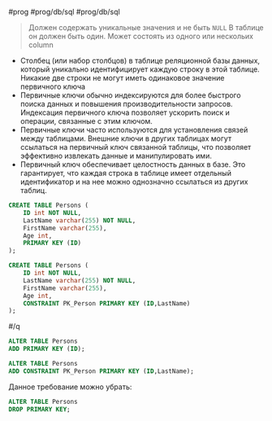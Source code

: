 #prog #prog/db/sql #prog/db/sql

> Должен содержать уникальные значения и не быть `NULL`
> В таблице он должен быть один. Может состоять из одного или нескольих column

- Столбец (или набор столбцов) в таблице реляционной базы данных, который уникально идентифицирует каждую строку в этой таблице. Никакие две строки не могут иметь одинаковое значение первичного ключа
- Первичные ключи обычно индексируются для более быстрого поиска данных и повышения производительности запросов. Индексация первичного ключа позволяет ускорить поиск и операции, связанные с этим ключом.
- Первичные ключи часто используются для установления связей между таблицами. Внешние ключи в других таблицах могут ссылаться на первичный ключ связанной таблицы, что позволяет эффективно извлекать данные и манипулировать ими.
- Первичный ключ обеспечивает целостность данных в базе. Это гарантирует, что каждая строка в таблице имеет отдельный идентификатор и на нее можно однозначно ссылаться из других таблиц.

```sql
CREATE TABLE Persons (  
    ID int NOT NULL,  
    LastName varchar(255) NOT NULL,  
    FirstName varchar(255),  
    Age int,  
    PRIMARY KEY (ID)  
);

CREATE TABLE Persons (  
    ID int NOT NULL,  
    LastName varchar(255) NOT NULL,  
    FirstName varchar(255),  
    Age int,  
    CONSTRAINT PK_Person PRIMARY KEY (ID,LastName)  
);
```
#/q 

```sql
ALTER TABLE Persons  
ADD PRIMARY KEY (ID);

ALTER TABLE Persons  
ADD CONSTRAINT PK_Person PRIMARY KEY (ID,LastName);
```

Данное требование можно убрать:
```sql
ALTER TABLE Persons  
DROP PRIMARY KEY;
```
